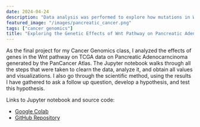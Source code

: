 ```yaml
---
date: 2024-04-24
description: "Data analysis was performed to explore how mutations in Wnt pathway affect Pancreatic Adenocarcinoma."
featured_image: "/images/pancreatic_cancer.png"
tags: ["cancer genomics"]
title: "Exploring the Genetic Effects of Wnt Pathway on Pancreatic Adenocarcinoma"
---
```


As the final project for my Cancer Genomics class, I analyzed the effects of genes in the Wnt pathway on TCGA data on Pancreatic Adenocarncinoma generated by the PanCancer Atlas. The Jupyter notebook walks through all the steps that were taken to clearn the data, analyze it, and obtain all values and visualizations. I also go through the scientific method, using the results I have gathered to ask a follow up question, develop a hypothesis, and test this hypothesis.

Links to Jupyter notebook and source code:
* [Google Colab](https://colab.research.google.com/gist/kthuang20/414210c00eaaa4cc01a837d861cb3457/cancer-genomics-final-project.ipynb)
* [GitHub Repository](https://github.com/kthuang20/CancerGenomics/blob/main/Cancer_Genomics_Final_Project.ipynb)